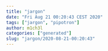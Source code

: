 ```yaml
---
title: "jargon"
date: "Fri Aug 21 00:20:43 CEST 2020"
tags: ["jargon", "pipotron"]
author: m1ch3l
categories: ["generated"]
slug: "jargon/2020-08-21-00:20:43"
---
```



